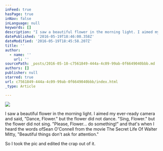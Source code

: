 ```yaml
---
inFeed: true
hasPage: true
inNav: false
inLanguage: null
keywords: []
description: "I saw a beautiful flower in the morning light. I aimed my ever-ready camera and said, \"Dance, Flower.\" but the flower did not dance. \"Sing, Flower.\" but the flower did not sing. \"Please, Flower... do something!\" and that's when I heard the words ofSean O'Connell from the movie The Secret Life Of Walter Mitty, \"Beautiful things don't ask for attention.\" "
datePublished: '2016-05-19T18:46:00.358Z'
dateModified: '2016-05-19T18:45:58.207Z'
title: ''
author:
  - name: ''
    url: ''
sourcePath: _posts/2016-05-18-c7561849-444a-4c09-99ab-0f6649040bbb.md
authors: []
publisher: null
starred: true
url: c7561849-444a-4c09-99ab-0f6649040bbb/index.html
_type: Article

---
```

![](https://the-grid-user-content.s3-us-west-2.amazonaws.com/b5efd4d7-fcf7-4402-b19d-6dae50561af4.jpg)

I saw a beautiful flower in the morning light. I aimed my ever-ready camera and said, "Dance, Flower." but the flower did not dance. "Sing, Flower." but the flower did not sing. "Please, Flower... do something!" and that's when I heard the words ofSean O'Connell from the movie The Secret Life Of Walter Mitty, "Beautiful things don't ask for attention." 

So I took the pic and edited the crap out of it.